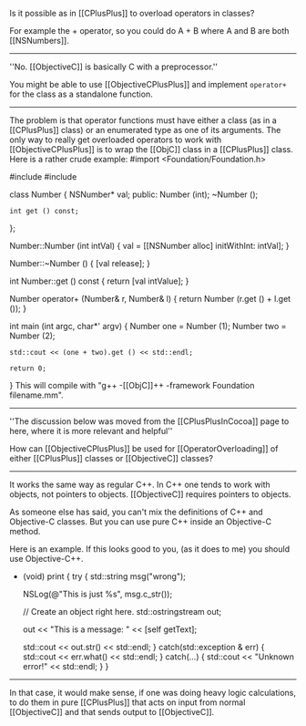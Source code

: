 

Is it possible as in [[CPlusPlus]] to overload operators in classes?

For example the + operator, so you could do A + B where A and B are both [[NSNumbers]].

----

''No. [[ObjectiveC]] is basically C with a preprocessor.''

You might be able to use [[ObjectiveCPlusPlus]] and implement <code>operator+</code> for the class as a standalone function.

----

The problem is that operator functions must have either a class (as in a [[CPlusPlus]] class) or an enumerated type as one of its arguments.  The only way to really get overloaded operators to work with [[ObjectiveCPlusPlus]] is to wrap the [[ObjC]] class in a [[CPlusPlus]] class.  Here is a rather crude example:
 #import <Foundation/Foundation.h>
 
 #include <iostream>
 #include <ostream>
 
 class Number
 {
 	NSNumber* val;
 public:
 	Number (int);
 	~Number ();
 	
 	int get () const;
 };
 
 Number::Number (int intVal)
 {
 	val = [[NSNumber alloc] initWithInt: intVal];
 }
 
 Number::~Number ()
 {
 	[val release];
 }
 
 int Number::get () const
 {
 	return [val intValue];
 }
 
 Number operator+ (Number& r, Number& l)
 {
 	return Number (r.get () + l.get ());
 }
 
 int main (int argc, char*' argv)
 {
 	Number one = Number (1);
 	Number two = Number (2);
 	
 	std::cout << (one + two).get () << std::endl;
 
 	return 0;
 }
This will compile with "g++ -[[ObjC]]++ -framework Foundation filename.mm".

----

''The discussion below was moved from the [[CPlusPlusInCocoa]] page to here, where it is more relevant and helpful''

How can [[ObjectiveCPlusPlus]] be used for [[OperatorOverloading]] of either [[CPlusPlus]] classes or [[ObjectiveC]] classes?

----

It works the same way as regular C++. In C++ one tends to work with objects, not pointers to objects. [[ObjectiveC]] requires pointers to objects. 

As someone else has said, you can't mix the definitions of C++ and Objective-C classes. But you can use pure C++ inside an Objective-C method.

Here is an example. If this looks good to you, (as it does to me) you should use Objective-C++.

 - (void) print
   {
   try
     {
     std::string msg("wrong");
 
     NSLog(@"This is just %s", msg.c_str());
 
     // Create an object right here.
     std::ostringstream out;
 
     out << "This is a message: " << [self getText];
 
     std::cout << out.str() << std::endl;
     }
   catch(std::exception & err)
     {
     std::cout << err.what() << std::endl;
     }
   catch(...)
     {
     std::cout << "Unknown error!" << std::endl;
     }
   }

----

In that case, it would make sense, if one was doing heavy logic calculations, to do them in pure [[CPlusPlus]] that acts on input from normal [[ObjectiveC]] and that sends output to [[ObjectiveC]].